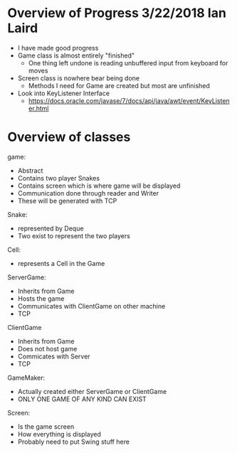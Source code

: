 Overview of Progress 3/22/2018 Ian Laird
=====
+ I have made good progress
+ Game class is almost entirely "finished"
    + One thing left undone is reading unbuffered input from keyboard for moves
+ Screen class is nowhere bear being done
    + Methods I need for Game are created but most are unfinished
+ Look into KeyListener Interface
   - https://docs.oracle.com/javase/7/docs/api/java/awt/event/KeyListener.html

Overview of classes
===========
game:
- Abstract
- Contains two player Snakes
- Contains screen which is where game will be displayed
- Communication done through reader and Writer
- These will be generated with TCP

Snake:
- represented by Deque
- Two exist to represent the two players

Cell:
- represents a Cell in the Game

ServerGame:
- Inherits from Game
- Hosts the game
- Communicates with ClientGame on other machine
- TCP

ClientGame
- Inherits from Game
- Does not host game
- Commicates with Server
- TCP

GameMaker:
- Actually created either ServerGame or ClientGame
- ONLY ONE GAME OF ANY KIND CAN EXIST

Screen:
- Is the game screen
- How everything is displayed
- Probably need to put Swing stuff here


